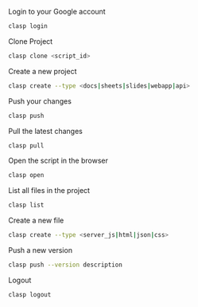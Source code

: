 <!-- 
Do clasp commands with descriptions
-->
Login to your Google account
```bash
clasp login
```

Clone Project
```bash
clasp clone <script_id>
```

Create a new project
```bash
clasp create --type <docs|sheets|slides|webapp|api>
```

Push your changes
```bash
clasp push
```

Pull the latest changes
```bash
clasp pull
```

Open the script in the browser
```bash
clasp open
```

List all files in the project
```bash
clasp list
```

Create a new file
```bash
clasp create --type <server_js|html|json|css>
```

Push a new version
```bash
clasp push --version description
```

Logout
```bash
clasp logout
```
